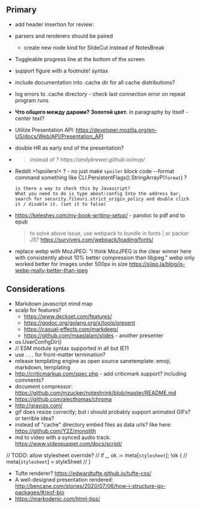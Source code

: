 ## Primary

- add header insertion for review:
- parsers and renderers should be paired
  - create new node kind for SlideCut instead of NotesBreak
- Toggleable progress line at the bottom of the screen
- support figure with a footnote! syntax
- include documentation into .cache dir for all cache distributions?
- log errors to .cache directory - check last connection error on repeat program runs
- **Что общего между дарами? Золотой цвет.** in paragraphy by itself - center text?
- Utilize Presentation API: https://developer.mozilla.org/en-US/docs/Web/API/Presentation_API
- double HR as early end of the presentation?
- <blockquote><footer> instead of <cite>? https://andybrewer.github.io/mvp/
- Reddit >!spoilers!< ? - no just make `spoiler` block code
  --format command something like CLI.PersistentFlags().StringArrayP(`format`) ?

      is there a way to check this by Javascript?
      What you need to do is type about:config Into the address bar, search for security.fileuri.strict_origin_policy and double click it / disable it. (set it to false)

- https://keleshev.com/my-book-writing-setup/ - pandoc to pdf and to epub
  > to solve above issue, use webpack to bundle in fonts | or packer JS?
  > https://survivejs.com/webpack/loading/fonts/
- replace webp with MozJPEG: "I think MozJPEG is the clear winner here with consistently about 10% better compression than libjpeg." webp only worked better for images under 500px in size https://siipo.la/blog/is-webp-really-better-than-jpeg

## Considerations

- Markdown javascript mind map
- scalp for features?
  - https://www.deckset.com/features/
  - https://godoc.org/golang.org/x/tools/present
  - https://casual-effects.com/markdeep/
  - https://github.com/maaslalani/slides - another presenter
- os.UserConfigDir()
- <script type="module" src="/src/app.js"></script> // ESM module syntax supported in all but IE11
- use `...` for front-matter termination?
- release templating engine as open source sanetemplate: emoji, markdown, templating
- http://criticmarkup.com/spec.php - add criticmark support? including comments?
- document compressor: https://github.com/mzucker/noteshrink/blob/master/README.md
- https://github.com/alecthomas/chroma
- http://gravizo.com/
- gif does resize correctly; but i should probably support animated GIFs? or terrible idea?
- instead of "cache" directory embed files as data urls? like here: https://github.com/Y2Z/monolith
- md to video with a synced audio track: https://www.videopuppet.com/docs/script/

// TODO: allow stylesheet override?
// if \_, ok := meta[`stylesheet`]; !ok {
// meta[`stylesheet`] = styleSheet
// }

- Tufte renderer? https://edwardtufte.github.io/tufte-css/
- A well-designed presentation rendered: http://bencane.com/stories/2020/07/06/how-i-structure-go-packages/#/eof-bio
- https://markodenic.com/html-tips/
